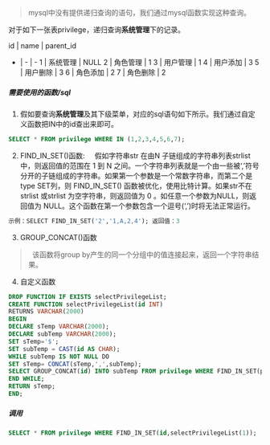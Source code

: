 > mysql中没有提供递归查询的语句，我们通过mysql函数实现这种查询。

对于如下一张表privilege，递归查询**系统管理**下的记录。

id | name | parent_id
- | - | -
1 | 系统管理 | NULL
2 | 角色管理 | 1
3 | 用户管理 | 1
4 | 用户添加 | 3
5 | 用户删除 | 3
6 | 角色添加 | 2
7 | 角色删除 | 2

##### 需要使用的函数/sql
1. 假如要查询**系统管理**及其下级菜单，对应的sql语句如下所示。我们通过自定义函数把IN中的id查出来即可。
```sql
SELECT * FROM privilege WHERE IN (1,2,3,4,5,6,7);
```
2. FIND_IN_SET()函数:
&nbsp;&nbsp;&nbsp;&nbsp;假如字符串str 在由N 子链组成的字符串列表strlist 中，则返回值的范围在 1 到 N 之间。一个字符串列表就是一个由一些被‘,’符号分开的子链组成的字符串。如果第一个参数是一个常数字符串，而第二个是type SET列，则   FIND_IN_SET() 函数被优化，使用比特计算。如果str不在strlist 或strlist 为空字符串，则返回值为 0 。如任意一个参数为NULL，则返回值为 NULL。这个函数在第一个参数包含一个逗号(‘,’)时将无法正常运行。 
```sql
示例：SELECT FIND_IN_SET('2','1,A,2,4'); 返回值：3
```
3. GROUP_CONCAT()函数
> &nbsp;&nbsp;该函数将group by产生的同一个分组中的值连接起来，返回一个字符串结果。
4. 自定义函数
```sql
DROP FUNCTION IF EXISTS selectPrivilegeList;
CREATE FUNCTION selectPrivilegeList(id INT)
RETURNS VARCHAR(2000)
BEGIN
DECLARE sTemp VARCHAR(2000);
DECLARE subTemp VARCHAR(2000);
SET sTemp='$';
SET subTemp = CAST(id AS CHAR);
WHILE subTemp IS NOT NULL DO
SET sTemp= CONCAT(sTemp,',',subTemp);
SELECT GROUP_CONCAT(id) INTO subTemp FROM privilege WHERE FIND_IN_SET(parentId,subTemp)>0;
END WHILE;
RETURN sTemp;
END;
```
##### 调用
```sql
SELECT * FROM privilege WHERE FIND_IN_SET(id,selectPrivilegeList(1));
```
